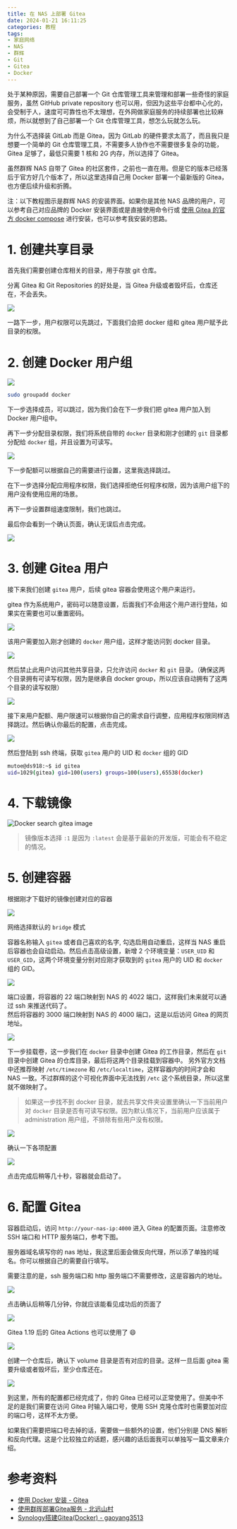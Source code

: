 ```yaml
---
title: 在 NAS 上部署 Gitea
date: 2024-01-21 16:11:25
categories: 教程
tags: 
- 家庭网络
- NAS
- 群辉
- Git
- Gitea
- Docker
---
```


处于某种原因，需要自己部署一个 Git 仓库管理工具来管理和部署一些奇怪的家庭服务，虽然 GitHub private repository 也可以用，但因为这些平台都中心化的，会受制于人，速度可可靠性也不太理想，在外网做家庭服务的持续部署也比较麻烦，所以就想到了自己部署一个 Git 仓库管理工具，想怎么玩就怎么玩。 

为什么不选择装 GitLab 而是 Gitea，因为 GitLab 的硬件要求太高了，而且我只是想要一个简单的 Git 仓库管理工具，不需要多人协作也不需要很多复杂的功能，Gitea 足够了，最低只需要 1 核和 2G 内存，所以选择了 Gitea。

虽然群辉 NAS 自带了 Gitea 的社区套件，之前也一直在用。但是它的版本已经落后于官方好几个版本了，所以这里选择自己用 Docker 部署一个最新版的 Gitea，也方便后续升级和折腾。

注：以下教程图示是群辉 NAS 的安装界面。如果你是其他 NAS 品牌的用户，可以参考自己对应品牌的 Docker 安装界面或是直接使用命令行或 [使用 Gitea 的官方 docker compose](https://docs.gitea.com/zh-cn/installation/install-with-docker) 进行安装，也可以参考我安装的思路。

<!-- more -->

# 1. 创建共享目录

首先我们需要创建仓库相关的目录，用于存放 git 仓库。

分离 Gitea 和 Git Repositories 的好处是，当 Gitea 升级或者毁坏后，仓库还在，不会丢失。

![](https://static.mutoe.com/2024/deploy-gitea-on-nas/create-shared-folder-git.png)

一路下一步，用户权限可以先跳过，下面我们会把 docker 组和 gitea 用户赋予此目录的权限。

# 2. 创建 Docker 用户组

![](https://static.mutoe.com/2024/deploy-gitea-on-nas/create-docker-group.png)

```bash
sudo groupadd docker
```

下一步选择成员，可以跳过，因为我们会在下一步我们把 gitea 用户加入到 Docker 用户组中。

再下一步分配目录权限，我们将系统自带的 `docker` 目录和刚才创建的 `git` 目录都分配给 `docker` 组，并且设置为可读写。

![](https://static.mutoe.com/2024/deploy-gitea-on-nas/assign-folder-permission-to-docker-group.png)

下一步配额可以根据自己的需要进行设置，这里我选择跳过。

在下一步选择分配应用程序权限，我们选择拒绝任何程序权限，因为该用户组下的用户没有使用应用的场景。

再下一步设置群组速度限制，我们也跳过。

最后你会看到一个确认页面，确认无误后点击完成。

![](https://static.mutoe.com/2024/deploy-gitea-on-nas/confirm-create-docker-group.png)

# 3. 创建 Gitea 用户

接下来我们创建 `gitea` 用户，后续 gitea 容器会使用这个用户来运行。

gitea 作为系统用户，密码可以随意设置，后面我们不会用这个用户进行登陆，如果实在需要也可以重置密码。

![](https://static.mutoe.com/2024/deploy-gitea-on-nas/create-gitea-user.png) 

该用户需要加入刚才创建的 `docker` 用户组，这样才能访问到 docker 目录。

![](https://static.mutoe.com/2024/deploy-gitea-on-nas/user-gitea-join-docker-group.png)

然后禁止此用户访问其他共享目录，只允许访问 `docker` 和 `git` 目录。（确保这两个目录拥有可读写权限，因为是继承自 docker group，所以应该自动拥有了这两个目录的读写权限）

![](https://static.mutoe.com/2024/deploy-gitea-on-nas/gitea-user-directory-permission.png)

接下来用户配额、用户限速可以根据你自己的需求自行调整，应用程序权限同样选择跳过。然后确认你最后的配置，点击完成。

![](https://static.mutoe.com/2024/deploy-gitea-on-nas/confirm-create-gitea-user.png)

然后登陆到 ssh 终端，获取 `gitea` 用户的 UID 和 `docker` 组的 GID

```bash
mutoe@ds918:~$ id gitea
uid=1029(gitea) gid=100(users) groups=100(users),65538(docker)
```

# 4. 下载镜像

![Docker search gitea image](https://static.mutoe.com/2024/deploy-gitea-on-nas/docker-search-gitea-image.png)

> 镜像版本选择 `:1` 是因为 `:latest` 会是基于最新的开发版，可能会有不稳定的情况。

# 5. 创建容器

根据刚才下载好的镜像创建对应的容器

![](https://static.mutoe.com/2024/deploy-gitea-on-nas/create-gitea-container-from-image.png)

网络选择默认的 `bridge` 模式

容器名称输入 `gitea` 或者自己喜欢的名字, 勾选启用自动重启，这样当 NAS 重启后容器也会自动启动。然后点击高级设置，新增 2 个环境变量：`USER_UID` 和 `USER_GID`，这两个环境变量分别对应刚才获取到的 `gitea` 用户的 UID 和 `docker` 组的 GID。

![](https://static.mutoe.com/2024/deploy-gitea-on-nas/set-gitea-container-path-variables.png)

端口设置，将容器的 22 端口映射到 NAS 的 4022 端口，这样我们未来就可以通过 ssh 来推送代码了。  
然后将容器的 3000 端口映射到 NAS 的 4000 端口，这是以后访问 Gitea 的网页地址。

![](https://static.mutoe.com/2024/deploy-gitea-on-nas/gitea-container-port-map.png)

下一步挂载卷，这一步我们在 `docker` 目录中创建 Gitea 的工作目录，然后在 `git` 目录中创建 Gitea 的仓库目录，最后将这两个目录挂载到容器中。
另外官方文档中还推荐映射 `/etc/timezone` 和 `/etc/localtime`，这样容器内的时间才会和 NAS 一致。不过群辉的这个可视化界面中无法找到 `/etc` 这个系统目录，所以这里就不做映射了。 

> 如果这一步找不到 docker 目录，就去共享文件夹设置里确认一下当前用户对 `docker` 目录是否有可读写权限。因为默认情况下，当前用户应该属于 administration 用户组，不排除有些用户没有权限。

![](https://static.mutoe.com/2024/deploy-gitea-on-nas/setup-gitea-container-volumn.png)

确认一下各项配置

![](https://static.mutoe.com/2024/deploy-gitea-on-nas/confirm-create-gitea-container.png) 

点击完成后稍等几十秒，容器就会启动了。
 
# 6. 配置 Gitea

容器启动后，访问 `http://your-nas-ip:4000` 进入 Gitea 的配置页面。注意修改 SSH 端口和 HTTP 服务端口，参考下图。

服务器域名填写你的 nas 地址，我这里后面会做反向代理，所以添了单独的域名。你可以根据自己的需要自行填写。

需要注意的是，ssh 服务端口和 http 服务端口不需要修改，这是容器内的地址。

![](https://static.mutoe.com/2024/deploy-gitea-on-nas/configure-gitea.png)

点击确认后稍等几分钟，你就应该能看见成功后的页面了

![](https://static.mutoe.com/2024/deploy-gitea-on-nas/succeed.png)

Gitea 1.19 后的 Gitea Actions 也可以使用了 😄

![](https://static.mutoe.com/2024/deploy-gitea-on-nas/gitea-actions.png)

创建一个仓库后，确认下 volume 目录是否有对应的目录。这样一旦后面 gitea 需要升级或者毁坏后，至少仓库还在。

![](https://static.mutoe.com/2024/deploy-gitea-on-nas/git-repository-volume.png)

到这里，所有的配置都已经完成了，你的 Gitea 已经可以正常使用了。但美中不足的是我们需要在访问 Gitea 时输入端口号，使用 SSH 克隆仓库时也需要加对应的端口号，这样不太方便。

如果我们需要把端口号去掉的话，需要做一些额外的设置，他们分别是 DNS 解析和反向代理。这是个比较独立的话题，感兴趣的话后面我可以单独写一篇文章来介绍。

# 参考资料

- [使用 Docker 安装 - Gitea](https://docs.gitea.com/zh-cn/installation/install-with-docker)
- [使用群晖部署Gitea服务 - 北远山村](https://northfar.net/deploy-gitea-on-synology/)
- [Synology搭建Gitea(Docker) - gaoyang3513](https://blog.csdn.net/gaoyang3513/article/details/129210211)



